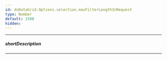 ```yaml
---
id: dxDataGrid.Options.selection.maxFilterLengthInRequest
type: Number
default: 1500
hidden: 
---
```

---
##### shortDescription

---
